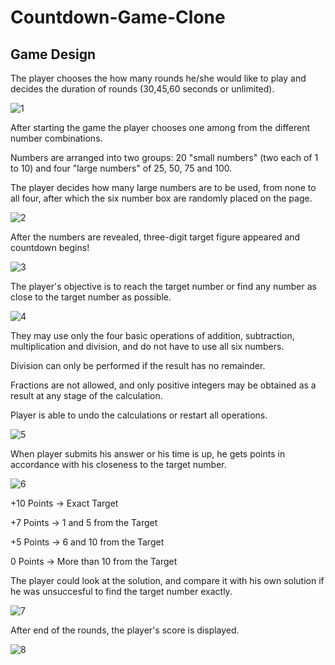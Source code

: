 # Countdown-Game-Clone



## Game Design
The player chooses the how many rounds he/she would like to play and decides the duration of rounds (30,45,60 seconds or unlimited).

![1](https://github.com/atakankaya1/Countdown-Game-Clone/assets/103039509/038f68b1-eb90-488d-aff2-88b595eec72e)

After starting the game the player chooses one among from the different number combinations. 

Numbers are arranged into two groups: 20 "small numbers" (two each of 1 to 10) and four "large numbers" of 25, 50, 75 and 100.

The player decides how many large numbers are to be used, from none to all four, after which the six number box are randomly placed on the page.

![2](https://github.com/atakankaya1/Countdown-Game-Clone/assets/103039509/86e2e99f-b7d9-4810-9740-f2dfda06e22f)

After the numbers are revealed, three-digit target figure appeared and countdown begins!

![3](https://github.com/atakankaya1/Countdown-Game-Clone/assets/103039509/9d67a159-f3ac-4314-837a-e62eac619e04)

The player's objective is to reach the target number or find any number as close to the target number as possible.

![4](https://github.com/atakankaya1/Countdown-Game-Clone/assets/103039509/e9273eed-966a-4e4b-aaa4-653c10c756b1)

They may use only the four basic operations of addition, subtraction, multiplication and division, and do not have to use all six numbers.

Division can only be performed if the result has no remainder.

Fractions are not allowed, and only positive integers may be obtained as a result at any stage of the calculation.

Player is able to undo the calculations or restart all operations.

![5](https://github.com/atakankaya1/Countdown-Game-Clone/assets/103039509/8e3c889e-2b35-478c-8c0a-add116626a31)

When player submits his answer or his time is up, he gets points in accordance with his closeness to the target number.

![6](https://github.com/atakankaya1/Countdown-Game-Clone/assets/103039509/f026dc17-815c-4ba6-9643-e8120e687248)

  +10 Points  ->  Exact Target
  
  +7  Points  ->  1 and 5 from the Target
  
  +5  Points  ->  6 and 10 from the Target
  
  0   Points  ->  More than 10 from the Target

  The player could look at the solution, and compare it with his own solution if he was unsuccesful to find the target number exactly.
  
![7](https://github.com/atakankaya1/Countdown-Game-Clone/assets/103039509/5c6f3468-e9da-4b92-b213-1a094091776a)

After end of the rounds, the player's score is displayed.

![8](https://github.com/atakankaya1/Countdown-Game-Clone/assets/103039509/961added-5517-4862-9b9b-5909777181ba)





